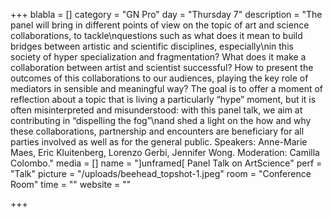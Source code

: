 +++
blabla = []
category = "GN Pro"
day = "Thursday 7"
description = "The panel will bring in different points of view on the topic of art and science collaborations, to tackle\nquestions such as what does it mean to build bridges between artistic and scientific disciplines, especially\nin this society of hyper specialization and fragmentation? What does it make a collaboration between artist and scientist successful? How to present the outcomes of this collaborations to our audiences, playing the key role of mediators in sensible and meaningful way? The goal is to offer a moment of reflection about a topic that is living a particularly “hype” moment, but it is often misinterpreted and misunderstood: with this panel talk, we aim at contributing in “dispelling the fog”\nand shed a light on the how and why these collaborations, partnership and encounters are beneficiary for all parties involved as well as for the general public. Speakers: Anne-Marie Maes, Eric Kluitenberg, Lorenzo Gerbi, Jennifer Wong. Moderation: Camilla Colombo."
media = []
name = "]unframed[ Panel Talk on ArtScience"
perf = "Talk"
picture = "/uploads/beehead_topshot-1.jpeg"
room = "Conference Room"
time = ""
website = ""

+++
